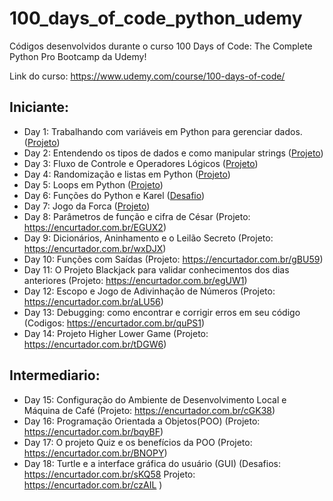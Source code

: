 # 100_days_of_code_python_udemy
 Códigos desenvolvidos durante o curso 100 Days of Code: The Complete Python Pro Bootcamp da Udemy!
 
 Link do curso: https://www.udemy.com/course/100-days-of-code/
 ## Iniciante:
 - Day 1: Trabalhando com variáveis em Python para gerenciar dados. ([Projeto](https://github.com/VictorSnts/100_days_of_code_python_udemy/tree/main/Day%2001%20-%20Beginner%20-%20Working%20with%20Variables%20in%20Python%20to%20Manage%20Data/code/Day1/project))
 - Day 2: Entendendo os tipos de dados e como manipular strings ([Projeto](https://github.com/VictorSnts/100_days_of_code_python_udemy/tree/main/Day%2002%20-%20Beginner%20-%20Understanding%20Data%20Types%20and%20How%20to%20Manipulate%20Strings/code/Day2/project))
 - Day 3: Fluxo de Controle e Operadores Lógicos ([Projeto](https://github.com/VictorSnts/100_days_of_code_python_udemy/tree/main/Day%2003%20-%20Beginner%20-%20Control%20Flow%20and%20Logical%20Operators/code/Day3/project))
 - Day 4: Randomização e listas em Python ([Projeto](https://github.com/VictorSnts/100_days_of_code_python_udemy/tree/main/Day%2004%20-%20Beginner%20-%20Randomisation%20and%20Python%20Lists/code/Day4/project))
 - Day 5: Loops em Python ([Projeto](https://github.com/VictorSnts/100_days_of_code_python_udemy/tree/main/Day%2005%20-%20Beginner%20-%20Python%20Loops/code/Day5/project))
 - Day 6: Funções do Python e Karel ([Desafio](https://github.com/VictorSnts/100_days_of_code_python_udemy/tree/main/Day%2006%20-%20Beginner%20-%20Python%20Functions%20%26%20Karel/code/Day6/challenge))
 - Day 7: Jogo da Forca ([Projeto](https://github.com/VictorSnts/100_days_of_code_python_udemy/tree/main/Day%2007%20-%20Beginner%20-%20Hangman/code/Day7/project))
 - Day 8: Parâmetros de função e cifra de César (Projeto: https://encurtador.com.br/EGUX2)
 - Day 9: Dicionários, Aninhamento e o Leilão Secreto (Projeto: https://encurtador.com.br/wxDJX)
 - Day 10: Funções com Saídas (Projeto: https://encurtador.com.br/gBU59)
 - Day 11: O Projeto Blackjack para validar conhecimentos dos dias anteriores (Projeto: https://encurtador.com.br/egUW1)
 - Day 12: Escopo e Jogo de Adivinhação de Números (Projeto: https://encurtador.com.br/aLU56)
 - Day 13: Debugging: como encontrar e corrigir erros em seu código (Codigos: https://encurtador.com.br/quPS1)
 - Day 14: Projeto Higher Lower Game (Projeto: https://encurtador.com.br/tDGW6)

 ## Intermediario:
 - Day 15: Configuração do Ambiente de Desenvolvimento Local e Máquina de Café (Projeto: https://encurtador.com.br/cGK38)
 - Day 16: Programação Orientada a Objetos(POO) (Projeto: https://encurtador.com.br/bqyBF)
 - Day 17: O projeto Quiz e os benefícios da POO (Projeto: https://encurtador.com.br/BNOPY)
 - Day 18: Turtle e a interface gráfica do usuário (GUI) (Desafios: https://encurtador.com.br/sKQ58  Projeto: https://encurtador.com.br/czAIL )
